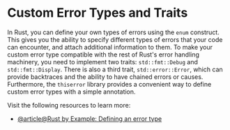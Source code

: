 # Custom Error Types and Traits

In Rust, you can define your own types of errors using the `enum` construct. This gives you the ability to specify different types of errors that your code can encounter, and attach additional information to them. To make your custom error type compatible with the rest of Rust's error handling machinery, you need to implement two traits: `std::fmt::Debug` and `std::fmt::Display`. There is also a third trait, `std::error::Error`, which can provide backtraces and the ability to have chained errors or causes. Furthermore, the `thiserror` library provides a convenient way to define custom error types with a simple annotation.

Visit the following resources to learn more:

- [@article@Rust by Example: Defining an error type](https://doc.rust-lang.org/rust-by-example/error/multiple_error_types/define_error_type.html)
